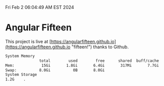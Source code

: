 Fri Feb  2 06:04:49 AM EST 2024

# Angular Fifteen


This project is live at [https://angularfifteen.github.io](https://angularfifteen.github.io "fifteen!") thanks to Github.

```bash
System Memory
               total        used        free      shared  buff/cache   available
Mem:            15Gi       1.8Gi       6.4Gi       317Mi       7.7Gi        13Gi
Swap:          8.0Gi          0B       8.0Gi
System Storage
1.2G	.
```
```bash

